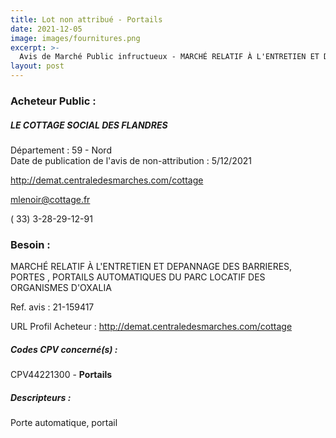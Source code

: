 ```yaml
---
title: Lot non attribué - Portails
date: 2021-12-05
image: images/fournitures.png
excerpt: >-
  Avis de Marché Public infructueux - MARCHÉ RELATIF À L'ENTRETIEN ET DEPANNAGE DES BARRIERES, PORTES , PORTAILS AUTOMATIQUES DU PARC LOCATIF DES ORGANISMES D'OXALIA
layout: post
---
```


### Acheteur Public :
##### LE COTTAGE SOCIAL DES FLANDRES
Département : 59 - Nord<br/>
Date de publication de l'avis de non-attribution : 5/12/2021


http://demat.centraledesmarches.com/cottage

mlenoir@cottage.fr

( 33) 3-28-29-12-91
### Besoin :

MARCHÉ RELATIF À L'ENTRETIEN ET DEPANNAGE DES BARRIERES, PORTES , PORTAILS AUTOMATIQUES DU PARC LOCATIF DES ORGANISMES D'OXALIA

Ref. avis : 21-159417

URL Profil Acheteur : http://demat.centraledesmarches.com/cottage

##### Codes CPV concerné(s) :
CPV44221300 - **Portails** <br/>

##### Descripteurs :
Porte automatique, portail <br/>
